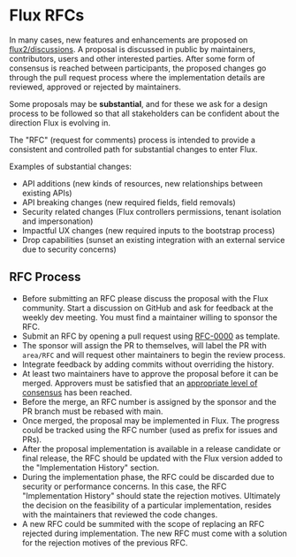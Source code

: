 # Flux RFCs

In many cases, new features and enhancements are proposed on [flux2/discussions](https://github.com/fluxcd/flux2/discussions).
A proposal is discussed in public by maintainers, contributors, users and other interested parties.
After some form of consensus is reached between participants, the proposed changes go through the
pull request process where the implementation details are reviewed, approved or rejected by maintainers.

Some proposals may be **substantial**, and for these we ask for a design process to be followed
so that all stakeholders can be confident about the direction Flux is evolving in.

The "RFC" (request for comments) process is intended to provide a consistent and
controlled path for substantial changes to enter Flux.

Examples of substantial changes:

- API additions (new kinds of resources, new relationships between existing APIs)
- API breaking changes (new required fields, field removals)
- Security related changes (Flux controllers permissions, tenant isolation and impersonation)
- Impactful UX changes (new required inputs to the bootstrap process)
- Drop capabilities (sunset an existing integration with an external service due to security concerns)

## RFC Process

- Before submitting an RFC please discuss the proposal with the Flux community.
  Start a discussion on GitHub and ask for feedback at the weekly dev meeting.
  You must find a maintainer willing to sponsor the RFC.
- Submit an RFC by opening a pull request using [RFC-0000](RFC-0000/README.md) as template.
- The sponsor will assign the PR to themselves, will label the PR with `area/RFC` and
  will request other maintainers to begin the review process.
- Integrate feedback by adding commits without overriding the history.
- At least two maintainers have to approve the proposal before it can be merged.
  Approvers must be satisfied that an
  [appropriate level of consensus](https://github.com/fluxcd/community/blob/main/GOVERNANCE.md#decision-guidelines)
  has been reached.
- Before the merge, an RFC number is assigned by the sponsor and the PR branch must be rebased with main.
- Once merged, the proposal may be implemented in Flux.
  The progress could be tracked using the RFC number (used as prefix for issues and PRs).
- After the proposal implementation is available in a release candidate or final release,
  the RFC should be updated with the Flux version added to the "Implementation History" section.
- During the implementation phase, the RFC could be discarded due to security or performance concerns.
  In this case, the RFC "Implementation History" should state the rejection motives.
  Ultimately the decision on the feasibility of a particular implementation,
  resides with the maintainers that reviewed the code changes.
- A new RFC could be summited with the scope of replacing an RFC rejected during implementation.
  The new RFC must come with a solution for the rejection motives of the previous RFC.

